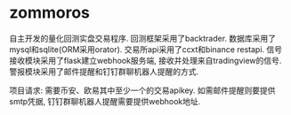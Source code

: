 # zommoros
自主开发的量化回测实盘交易程序.
回测框架采用了backtrader.
数据库采用了mysql和sqlite(ORM采用orator).
交易所api采用了ccxt和binance restapi.
信号接收模块采用了flask建立webhook服务端, 接收并处理来自tradingview的信号.
警报模块采用了邮件提醒和钉钉群聊机器人提醒的方式.

项目请求:
  需要币安、欧易其中至少一个的交易apikey.
  如需邮件提醒则要提供smtp凭据, 钉钉群聊机器人提醒需要提供webhook地址.
